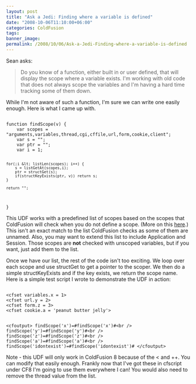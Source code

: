```yaml
---
layout: post
title: "Ask a Jedi: Finding where a variable is defined"
date: "2008-10-06T11:10:00+06:00"
categories: ColdFusion 
tags: 
banner_image: 
permalink: /2008/10/06/Ask-a-Jedi-Finding-where-a-variable-is-defined
---
```


Sean asks:

<blockquote>
<p>
Do you know of a function, either built in or user defined, that will display the scope where a variable exists. I'm working with old code that does not always scope the variables and I'm having a hard time tracking some of them down.
</p>
</blockquote>

While I'm not aware of such a function, I'm sure we can write one easily enough. Here is what I came up with.
<!--more-->
<code>
function findScope(v) {
	var scopes = "arguments,variables,thread,cgi,cffile,url,form,cookie,client";
	var s = "";
	var ptr = "";
	var i = 1;
	
	for(;i &lt; listLen(scopes); i++) {
		s = listGetAt(scopes,i);
		ptr = structGet(s);
		if(structKeyExists(ptr, v)) return s;
	}
	
	return "";
}
</code>

This UDF works with a predefined list of scopes based on the scopes that ColdFusion will check when you do not define a scope. (More on this <a href="http://livedocs.adobe.com/coldfusion/8/htmldocs/Variables_32.html">here</a>.) This isn't an exact match to the list ColdFusion checks as some of them are unnamed. Also, you may want to extend this list to include Application and Session. Those scopes are <b>not</b> checked with unscoped variables, but if you want, just add them to the list. 

Once we have our list, the rest of the code isn't too exciting. We loop over each scope and use structGet to get a pointer to the scoper. We then do a simple structKeyExists and if the key exists, we return the scope name. Here is a simple test script I wrote to demonstrate the UDF in action:

<code>
&lt;cfset variables.x = 1&gt;
&lt;cfset url.y = 2&gt;
&lt;cfset form.z = 3&gt;
&lt;cfset cookie.a = 'peanut butter jelly'&gt;
	
&lt;cfoutput&gt;
findScope('x')=#findScope('x')#&lt;br /&gt;
findScope('y')=#findScope('y')#&lt;br /&gt;
findScope('z')=#findScope('z')#&lt;br /&gt;
findScope('a')=#findScope('a')#&lt;br /&gt;
findScope('idontexist')=#findScope('idontexist')#
&lt;/cfoutput&gt;
</code>

Note - this UDF will only work in ColdFusion 8 because of the &lt; and ++. You can modify that easily enough. Frankly now that I've got these in cfscript under CF8 I'm going to use them everywhere I can! You would also need to remove the thread value from the list.